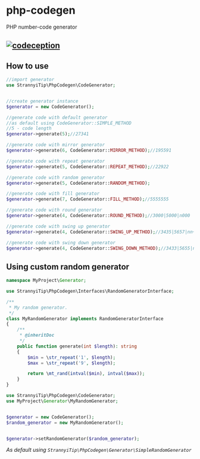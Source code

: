 # php-codegen
PHP number-code generator

## [![codeception](https://github.com/strannyi-tip/php-codegen/actions/workflows/php.yml/badge.svg)](https://github.com/strannyi-tip/php-codegen/actions/workflows/php.yml)

## How to use

```php
//import generator
use StrannyiTip\PhpCodegen\CodeGenerator;


//create generator instance
$generator = new CodeGenerator();

//generate code with default generator
//as default using CodeGenerator::SIMPLE_METHOD
//5 - code length
$generator->generate(5);//27341

//generate code with mirror generator
$generator->generate(6, CodeGenerator::MIRROR_METHOD);//195591

//generate code with repeat generator
$generator->generate(5, CodeGenerator::REPEAT_METHOD);//22922

//generate code with random generator
$generator->generate(5, CodeGenerator::RANDOM_METHOD);

//generate code with fill generator
$generator->generate(7, CodeGenerator::FILL_METHOD);//5555555

//generate code with round generator
$generator->generate(4, CodeGenerator::ROUND_METHOD);//3000|5000|n000

//generate code with swing up generator
$generator->generate(4, CodeGenerator::SWING_UP_METHOD);//3435|5657|nn++

//generate code with swing down generator
$generator->generate(4, CodeGenerator::SWING_DOWN_METHOD);//3433|5655|nn--
```

## Using custom random generator

```php
namespace MyProject\Generator;

use StrannyiTip\PhpCodegen\Interfaces\RandomGeneratorInterface;

/**
 * My random generator.
 */
class MyRandomGenerator implements RandomGeneratorInterface
{
    /**
     * @inheritDoc
     */
    public function generate(int $length): string
    {
        $min = \str_repeat('1', $length);
        $max = \str_repeat('9', $length);

        return \mt_rand(intval($min), intval($max));
    }
}
```

```php
use StrannyiTip\PhpCodegen\CodeGenerator;
use MyProject\Generator\MyRandomGenerator;


$generator = new CodeGenerator();
$random_generator = new MyRandomGenerator();


$generator->setRandomGenerator($random_generator);
```

*As default using `StrannyiTip\PhpCodegen\Generator\SimpleRandomGenerator`*

